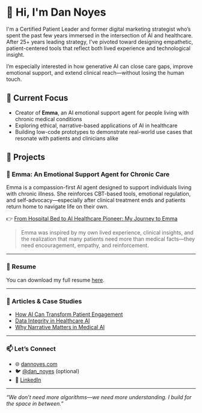 # 👋 Hi, I'm Dan Noyes

I'm a Certified Patient Leader and former digital marketing strategist who’s spent the past few years immersed in the intersection of AI and healthcare. After 25+ years leading strategy, I’ve pivoted toward designing empathetic, patient-centered tools that reflect both lived experience and technological insight.

I’m especially interested in how generative AI can close care gaps, improve emotional support, and extend clinical reach—without losing the human touch.

## 🌱 Current Focus

- Creator of **Emma**, an AI emotional support agent for people living with chronic medical conditions
- Exploring ethical, narrative-based applications of AI in healthcare
- Building low-code prototypes to demonstrate real-world use cases that resonate with patients and clinicians alike

## 🧠 Projects

### 🌸 Emma: An Emotional Support Agent for Chronic Care

Emma is a compassion-first AI agent designed to support individuals living with chronic illness. She reinforces CBT-based tools, emotional regulation, and self-advocacy—especially after clinical treatment ends and patients return home to navigate life on their own.

👉 [From Hospital Bed to AI Healthcare Pioneer: My Journey to Emma](https://dannoyes.com/from-hospital-bed-to-ai-healthcare-pioneer-my-journey-to-emma/)

> Emma was inspired by my own lived experience, clinical insights, and the realization that many patients need more than medical facts—they need encouragement, empathy, and reinforcement.

---

### 📄 Resume

You can download my full resume [here](./Dan-Noyes-Resume.pdf).

---

### 🧵 Articles & Case Studies

- [How AI Can Transform Patient Engagement](https://dannoyes.com)
- [Data Integrity in Healthcare AI](https://dannoyes.com)
- [Why Narrative Matters in Medical AI](https://dannoyes.com)

---

### 📫 Let’s Connect

- 🌐 [dannoyes.com](https://dannoyes.com)
- 🐦 [@dan_noyes](https://twitter.com/dan_noyes) (optional)
- 💼 [LinkedIn](https://www.linkedin.com/in/dannoyes)

---
*“We don’t need more algorithms—we need more understanding. I build for the space in between.”*
